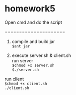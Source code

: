 # homework5
Open cmd and do the script

=====================

1. compile and build jar <br />
`$ant jar` <br />

2. execute server.sh & client.sh<br />
run server <br />
`$chmod +x server.sh` <br />
`$./server.sh` <br />

run client <br />
`$chmod +x client.sh` <br />
`./client.sh` <br />
